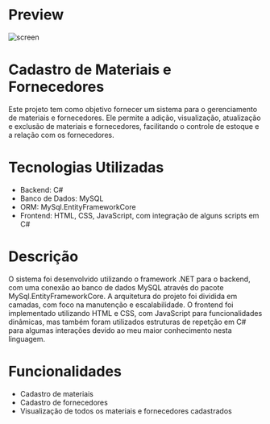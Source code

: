 # Preview
![screen](https://github.com/user-attachments/assets/9e9c2388-44a1-44db-947a-89884fa62aea)

# Cadastro de Materiais e Fornecedores

Este projeto tem como objetivo fornecer um sistema para o gerenciamento de materiais e fornecedores. Ele permite a adição, visualização, atualização e exclusão de materiais e fornecedores, facilitando o controle de estoque e a relação com os fornecedores.

# Tecnologias Utilizadas
- Backend: C#
- Banco de Dados: MySQL
- ORM: MySql.EntityFrameworkCore
- Frontend: HTML, CSS, JavaScript, com integração de alguns scripts em C#
# Descrição
O sistema foi desenvolvido utilizando o framework .NET para o backend, com uma conexão ao banco de dados MySQL através do pacote MySql.EntityFrameworkCore. A arquitetura do projeto foi dividida em camadas, com foco na manutenção e escalabilidade. O frontend foi implementado utilizando HTML e CSS, com JavaScript para funcionalidades dinâmicas, mas também foram utilizados estruturas de repetção em C# para algumas interações devido ao meu maior conhecimento nesta linguagem.

# Funcionalidades
- Cadastro de materiais
- Cadastro de fornecedores
- Visualização de todos os materiais e fornecedores cadastrados
